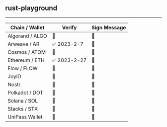 ## rust-playground
---


| Chain / Wallet    |     Verify    |  Sign Message  |
|-------------------|---------------|----------------|
| Algorand / ALGO   | 📅            | 📅            |
| Arweave / AR      | ✅ 2023-2-7   | 📅            |
| Cosmos / ATOM     | 📅            | 📅            |
| Ethereum / ETH    | ✅ 2023-2-27  | 📅            |
| Flow / FLOW       | 📅            | 📅            |
| JoyID             | 📅            | 📅            |
| Nostr             | 📅            | 📅            |
| Polkadot / DOT    | 📅            | 📅            |
| Solana / SOL      | 📅            | 📅            |
| Stacks / STX      | 📅            | 📅            |
| UniPass Wallet    | 📅            | 📅            |
